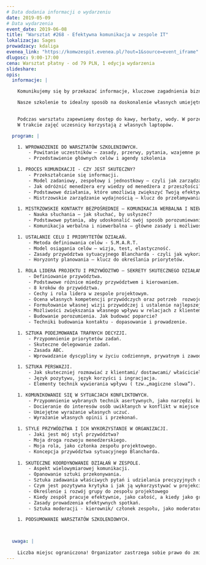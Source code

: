 ```yaml
---
# Data dodania informacji o wydarzeniu
date: 2019-05-09
# Data wydarzenia
event_date: 2019-06-08
title: "Warsztat #268 - Efektywna komunikacja w zespole IT"
lokalizacja: Sages
prowadzacy: kdaliga
evenea_link: "https://komwzespit.evenea.pl/?out=1&source=event_iframe"
dlugosc: 9:00-17:00
cena: Warsztat płatny - od 79 PLN, 1 edycja wydarzenia
slideshare:
opis:
  informacje: |

    Komunikujemy się by przekazać informacje, kluczowe zagadnienia biznesowe, motywować, wspierać lub negocjować najkorzystniejsze warunki. Niezależnie od celu i aktualnych potrzeb rozmówcy, skuteczne komunikowanie jest podstawą relacji międzyludzkich. Takie elementy jak słuchanie, konstruktywne prowadzenie dyskusji, asertywne wyrażanie własnego zdania to umiejętności konieczne, by kontaktować się z innymi i odnosić sukcesy w życiu osobistym i zawodowym.   

    Nasze szkolenie to idealny sposób na doskonalenie własnych umiejętności na każdym z etapów komunikacji tak, by budowanie relacji między pracownikami było łatwiejsze, a praca była wykonywana zgodnie z oczekiwaniami menedżerów i interesami organizacji.
    

    Podczas warsztatu zapewniemy dostęp do kawy, herbaty, wody. W porze obiadowej zapewniamy pizzę w wersji mięsnej lub wegeteriańskiej.
    W trakcie zajęć uczesnicy korzystają z własnych laptopów.

  program: |

    1. WPROWADZENIE DO WARSZTATÓW SZKOLENIOWYCH.
        - Powitanie uczestników – zasady, przerwy, pytania, wzajemne poznanie się. 
        - Przedstawienie głównych celów i agendy szkolenia

    1. PROCES KOMUNIKACJI - CZY JEST SKUTECZNY?  
        - Przekształcanie się informacji.
        - Model zadaniowy, zespołowy i jednostkowy – czyli jak zarządzać komunikacją w zespole? 
        - Jak odróżnić menedżera ery wiedzy od menedżera z przeszłości?
        - Podstawowe działania, które umożliwią zwiększyć Twoją efektywność komunikacyjną. 
        - Mistrzowskie zarządzanie wydajnością – klucz do przełamywania barier. 

    1. MISTRZOWSKIE KONTAKTY BEZPOŚREDNIE – KOMUNIKACJA WERBALNA I NIEWERBALNA. 
        - Nauka słuchania – jak słuchać, by usłyszeć?
        - Podstawowe pytania, aby udoskonalić swój sposób porozumiewania się. 
        - Komunikacja werbalna i niewerbalna – główne zasady i możliwości osiągania ponadprzeciętnych wyników w zespole.   

    1. USTALANIE CELU I PRIORYTETÓW DZIAŁAŃ.  
        - Metoda definiowania celów - S.M.A.R.T. 
        - Model osiągania celów – wizja, test, elastyczność. 
        - Zasady przywództwa sytuacyjnego Blancharda - czyli jak wykorzystać odpowiednio czas na realizację zadań. 
        - Horyzonty planowania – klucz do określania priorytetów. 

    1. ROLA LIDERA PROJEKTU I PRZYWÓDZTWO – SEKRETY SKUTECZNEGO DZIAŁANA. 
        - Definiowanie przywództwa.
        - Podstawowe różnice miedzy przywództwem i kierowaniem.  
        - 8 kroków do przywództwa.  
        - Cechy i rola lidera w zespole projektowym. 
        - Ocena własnych kompetencji przywódczych oraz potrzeb  rozwojowych. 
        - Formułowanie własnej wizji przywódczej i ustalenie najlepszej metody jej urzeczywistnienia. 
        - Możliwości zwiększania własnego wpływu w relacjach z klientem/ właścicielem projektu/ „wąskimi gardłami”- wykorzystywanie swoich silnych stron (dominacji bądź popularności)
        - Budowanie porozumienia. Jak budować poparcie?
        - Techniki budowania kontaktu - dopasowanie i prowadzenie.

    1. SZTUKA PODEJMOWANIA TRAFNYCH DECYZJI.
        - Przypomnienie priorytetów zadań. 
        - Skuteczne delegowanie zadań.  
        - Zasada ABC.  
        - Wprowadzanie dyscypliny w życiu codziennym, prywatnym i zawodowym. 

    1. SZTUKA PERSWAZJI. 
        - Jak skuteczniej rozmawiać z klientami/ dostawcami/ właścicielem projektu?
        - Język pozytywu, język korzyści i ingracjacja. 
        - Elementy technik wywierania wpływu ( tzw.„magiczne slowa”). 

    1. KOMUNIKOWANIE SIĘ W SYTUACJACH KONFLIKTOWYCH. 
        - Przypomnienie wybranych technik asertywnych, jako narzędzi komunikacyjnych przydatnych w sytuacji konfliktowej.
        - Docieranie do interesów osób uwikłanych w konflikt w miejsce poruszanych przez nich kwestii.
        - Umiejętne wyrażanie własnych uczuć.
        - Wyrażanie własnych opinii i przekonań. 

    1. STYLE PRZYWÓDZTWA I ICH WYKORZYSTANIE W ORGANIZACJI.
        - Jaki jest mój styl przywództwa?
        - Moja droga rozwoju menedżerskiego. 
        - Moja rola, jako członka zespołu projektowego. 
        - Koncepcja przywództwa sytuacyjnego Blancharda.
  
    1. SKUTECZNE KOORDYNOWANIE DZIAŁAŃ W ZESPOLE.  
        - Aspekt wielowymiarowej komunikacji.
        - Opanowanie sztuki przekonywania.
        - Sztuka zadawania właściwych pytań i udzielania precyzyjnych odpowiedzi. 
        - Czym jest pozytywna krytyka i jak ją wykorzystywać w projekcie? 
        - Określenie i rozwój grupy do zespołu projektowego
        - Kiedy zespół pracuje efektywnie, jako całość, a kiedy jako grupa robocza?
        - Zasady prowadzenia efektywnych spotkań.
        - Sztuka moderacji - kierownik/ członek zespołu, jako moderator.

    1. PODSUMOWANIE WARSZTATÓW SZKOLENIOWYCH.



  uwaga: |
 
    Liczba miejsc ograniczona! Organizator zastrzega sobie prawo do zmiany lokalizacji wydarzenia oraz jego odwołania w przypadku niezgłoszenia się minimalnej liczby uczestników. 
---
```

